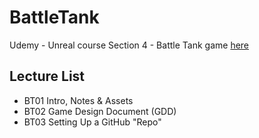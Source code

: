 # BattleTank
Udemy - Unreal course Section 4 - Battle Tank game
[here](https://www.udemy.com/unrealcourse/learn/v4/t/lecture/4843694?start=0)

## Lecture List
* BT01 Intro, Notes & Assets
* BT02 Game Design Document (GDD)
* BT03 Setting Up a GitHub "Repo"
